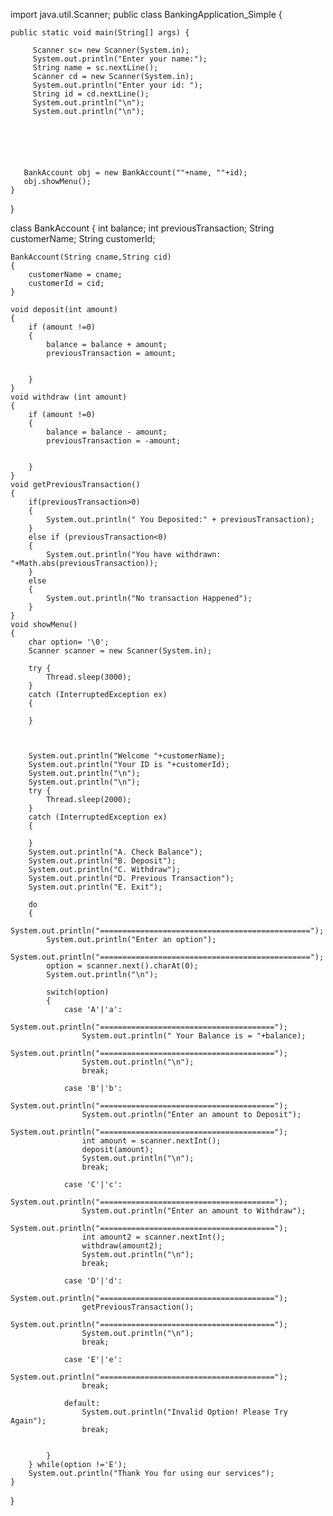 import java.util.Scanner;
public class BankingApplication_Simple {

    
    public static void main(String[] args) {
        
         Scanner sc= new Scanner(System.in);
         System.out.println("Enter your name:");
         String name = sc.nextLine();
         Scanner cd = new Scanner(System.in);
         System.out.println("Enter your id: ");
         String id = cd.nextLine();
         System.out.println("\n");
         System.out.println("\n");
         
         
         
         
         

       BankAccount obj = new BankAccount(""+name, ""+id);
       obj.showMenu();
    }
    
}

class BankAccount
{
    int balance;
    int previousTransaction;
    String customerName;
    String customerId;
    
    BankAccount(String cname,String cid)
    {
        customerName = cname;
        customerId = cid;
    }
    
    void deposit(int amount)
    {
        if (amount !=0)
        {
            balance = balance + amount;
            previousTransaction = amount;
            
            
        }
    }
    void withdraw (int amount)
    {
        if (amount !=0)
        {
            balance = balance - amount;
            previousTransaction = -amount;
            
            
        }
    }
    void getPreviousTransaction()
    {
        if(previousTransaction>0)
        {
            System.out.println(" You Deposited:" + previousTransaction);
        }
        else if (previousTransaction<0)
        {
            System.out.println("You have withdrawn: "+Math.abs(previousTransaction));
        }
        else
        {
            System.out.println("No transaction Happened");
        }
    }
    void showMenu()
    {
        char option= '\0';
        Scanner scanner = new Scanner(System.in);
        
        try {
			Thread.sleep(3000);
		}
		catch (InterruptedException ex) 
		{ 
			
		}

		
       
        System.out.println("Welcome "+customerName);
        System.out.println("Your ID is "+customerId);
        System.out.println("\n");
        System.out.println("\n");
        try {
			Thread.sleep(2000);
		}
		catch (InterruptedException ex) 
		{ 
			
		}
        System.out.println("A. Check Balance");
        System.out.println("B. Deposit");
        System.out.println("C. Withdraw");
        System.out.println("D. Previous Transaction");
        System.out.println("E. Exit");
        
        do
        {
            System.out.println("===============================================");
            System.out.println("Enter an option");
            System.out.println("===============================================");
            option = scanner.next().charAt(0);
            System.out.println("\n");
            
            switch(option)
            {
                case 'A'|'a':
                    System.out.println("=======================================");
                    System.out.println(" Your Balance is = "+balance);
                    System.out.println("=======================================");
                    System.out.println("\n");
                    break;
                    
                case 'B'|'b':
                    System.out.println("=======================================");
                    System.out.println("Enter an amount to Deposit");
                    System.out.println("=======================================");
                    int amount = scanner.nextInt();
                    deposit(amount);
                    System.out.println("\n");
                    break;
                    
                case 'C'|'c':
                    System.out.println("=======================================");
                    System.out.println("Enter an amount to Withdraw");
                    System.out.println("=======================================");
                    int amount2 = scanner.nextInt();
                    withdraw(amount2);
                    System.out.println("\n");
                    break;
                    
                case 'D'|'d':
                    System.out.println("=======================================");
                    getPreviousTransaction();
                    System.out.println("=======================================");
                    System.out.println("\n");
                    break;
                    
                case 'E'|'e':
                    System.out.println("=======================================");
                    break;
                    
                default:
                    System.out.println("Invalid Option! Please Try Again");
                    break;
                    
                    
            }
        } while(option !='E');
        System.out.println("Thank You for using our services");
    }       
}

    
    
    
